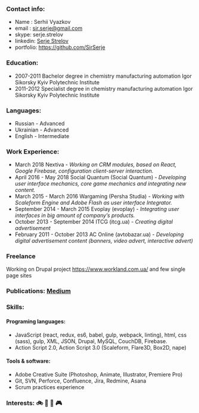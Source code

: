 ### Contact info:
* Name : Serhii Vyazkov
* email : sir.serje@gmail.com
* skype: serje.strelov
* linkedin: [Serje Strelov](https://www.linkedin.com/in/serje-strelov-4025b46a/)
* portfolio: https://github.com/SirSerje

              
### Education:
* 2007-2011 Bachelor degree in chemistry manufacturing automation Igor Sikorsky Kyiv Polytechnic Institute 
* 2011-2012 Specialist degree in chemistry manufacturing automation Igor Sikorsky Kyiv Polytechnic Institute 

### Languages:

* Russian - Advanced
* Ukrainian - Advanced
* English - Intermediate 


### Work Experience:
* March 2018 Nextiva - *Working on CRM modules, based on React, Google Firebase, configuration client-server interaction.*
* April 2016 - May 2018 Social Quantum (Social Quantum) - *Developing user interface mechanics, core game mechanics and integrating new content.*
* March  2015 - March 2016 Wargaming (Persha Studia) - *Working with Scaleform Engine and Adobe Flash as user interface Integrator.*
* September 2014 - March 2015 Evoplay (evoplay) - *Integrating user interfaces in big amount of company’s products.*
* October  2013 - September  2014 ITCG (itcg.ua) - *Creating digital advertisement*
* February 2011 - October 2013 AC Online (avtobazar.ua) - *Developing digital advertisement content (banners, video advert, interactive advert)*

### Freelance 
Working on Drupal project https://www.workland.com.ua/ and few single page sites

### Publications: [Medium](https://medium.com/@sir.serje/%D0%BF%D1%80%D0%B5%D0%B4%D0%BE%D1%81%D1%82%D0%B0%D0%B2%D0%BB%D1%8F%D0%B5%D0%BC-%D0%B4%D0%BE%D1%81%D1%82%D1%83%D0%BF-%D0%BA-google-firebase-%D1%87%D0%B5%D1%80%D0%B5%D0%B7-%D1%81%D0%B2%D0%BE%D0%B9-%D1%81%D0%B5%D1%80%D0%B2%D0%B5%D1%80-11ebcbf26062)


### Skills:
#### Programing languages:
* JavaScript (react, redux, es6, babel, gulp, webpack, linting), html, css (sass), gulp, XML, JSON, Drupal, MySQL, CouchDB, Firebase.
* Action Script 2.0, Action Script 3.0 (Scaleform, Flare3D, Box2D, nape)
#### Tools & software:
* Adobe Creative Suite (Photoshop, Animate, Illustrator, Premiere Pro)
* Git, SVN, Perforce, Confluence, Jira, Redmine, Asana
* Scrum practices experience

### Interests: 🚲 🏓 🎸 🎮
